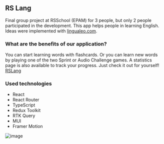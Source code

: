 ## RS Lang

Final group project at RSSchool (EPAM) for 3 people, but only 2 people participated in the development. This app helps people in learning English. Ideas were implemented with [lingualeo.com](https://lingualeo.com/).

### What are the benefits of our application?
You can start learning words with flashcards. Or you can learn new words by playing one of the two Sprint or Audio Challenge games. A statistics page is also available to track your progress. Just check it out for yourself! [RSLang](https://dixrom.github.io/rslang/#/)

### Used technologies
 - React 
 - React Router
 - TypeScript 
 - Redux Toolkit 
 - RTK Query
 - MUI 
 - Framer Motion

![image](https://cdn.discordapp.com/attachments/574907131363590174/1016438697786363924/unknown.png)
